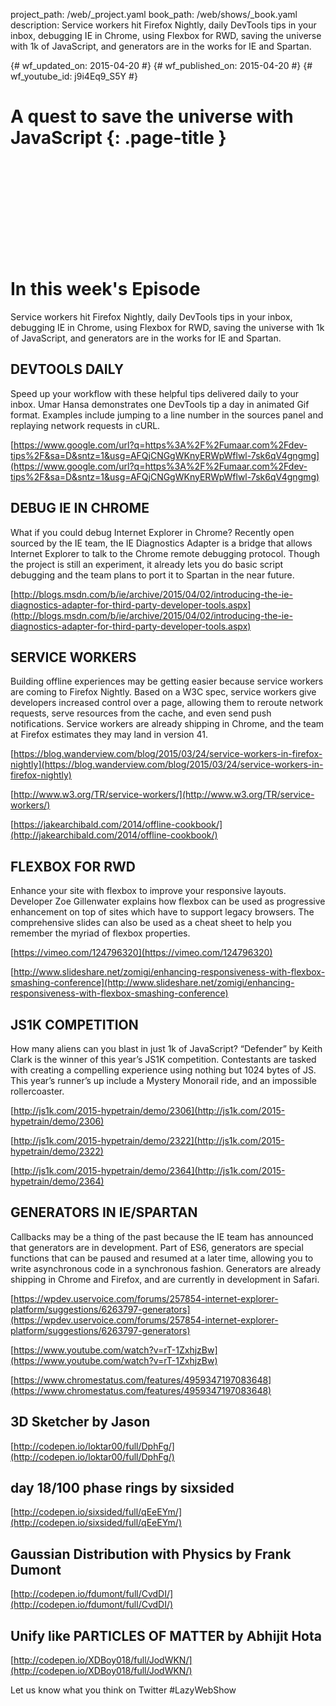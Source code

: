 project_path: /web/_project.yaml
book_path: /web/shows/_book.yaml
description: Service workers hit Firefox Nightly, daily DevTools tips in your inbox, debugging IE in Chrome, using Flexbox for RWD, saving the universe with 1k of JavaScript, and generators are in the works for IE and Spartan.

{# wf_updated_on: 2015-04-20 #}
{# wf_published_on: 2015-04-20 #}
{# wf_youtube_id: j9i4Eq9_S5Y #}

# A quest to save the universe with JavaScript {: .page-title }


<div class="video-wrapper">
  <iframe class="devsite-embedded-youtube-video" data-video-id="j9i4Eq9_S5Y"
          data-autohide="1" data-showinfo="0" frameborder="0" allowfullscreen>
  </iframe>
</div>


# In this week's Episode

Service workers hit Firefox Nightly, daily DevTools tips in your inbox, debugging IE in Chrome, using Flexbox for RWD, saving the universe with 1k of JavaScript, and generators are in the works for IE and Spartan.

## DEVTOOLS DAILY

Speed up your workflow with these helpful tips delivered daily to your inbox. Umar Hansa demonstrates one DevTools tip a day in animated Gif format. Examples include jumping to a line number in the sources panel and replaying network requests in cURL.

[https://www.google.com/url?q=https%3A%2F%2Fumaar.com%2Fdev-tips%2F&sa=D&sntz=1&usg=AFQjCNGgWKnyERWpWflwl-7sk6qV4gngmg](https://www.google.com/url?q=https%3A%2F%2Fumaar.com%2Fdev-tips%2F&sa=D&sntz=1&usg=AFQjCNGgWKnyERWpWflwl-7sk6qV4gngmg)

## DEBUG IE IN CHROME

What if you could debug Internet Explorer in Chrome? Recently open sourced by the IE team, the IE Diagnostics Adapter is a bridge that allows Internet Explorer to talk to the Chrome remote debugging protocol. Though the project is still an experiment, it already lets you do basic script debugging and the team plans to port it to Spartan in the near future.

[http://blogs.msdn.com/b/ie/archive/2015/04/02/introducing-the-ie-diagnostics-adapter-for-third-party-developer-tools.aspx](http://blogs.msdn.com/b/ie/archive/2015/04/02/introducing-the-ie-diagnostics-adapter-for-third-party-developer-tools.aspx)

## SERVICE WORKERS

Building offline experiences may be getting easier because service workers are coming to Firefox Nightly. Based on a W3C spec, service workers give developers increased control over a page, allowing them to reroute network requests, serve resources from the cache, and even send push notifications. Service workers are already shipping in Chrome, and the team at Firefox estimates they may land in version 41.

[https://blog.wanderview.com/blog/2015/03/24/service-workers-in-firefox-nightly](https://blog.wanderview.com/blog/2015/03/24/service-workers-in-firefox-nightly)

[http://www.w3.org/TR/service-workers/](http://www.w3.org/TR/service-workers/)

[https://jakearchibald.com/2014/offline-cookbook/](http://jakearchibald.com/2014/offline-cookbook/)

## FLEXBOX FOR RWD

Enhance your site with flexbox to improve your responsive layouts. Developer Zoe Gillenwater explains how flexbox can be used as progressive enhancement on top of sites which have to support legacy browsers. The comprehensive slides can also be used as a cheat sheet to help you remember the myriad of flexbox properties.

[https://vimeo.com/124796320](https://vimeo.com/124796320)

[http://www.slideshare.net/zomigi/enhancing-responsiveness-with-flexbox-smashing-conference](http://www.slideshare.net/zomigi/enhancing-responsiveness-with-flexbox-smashing-conference)

## JS1K COMPETITION

How many aliens can you blast in just 1k of JavaScript? “Defender” by Keith Clark is the winner of this year’s JS1K competition. Contestants are tasked with creating a compelling experience using nothing but 1024 bytes of JS. This year’s runner’s up include a Mystery Monorail ride, and an impossible rollercoaster.

[http://js1k.com/2015-hypetrain/demo/2306](http://js1k.com/2015-hypetrain/demo/2306)

[http://js1k.com/2015-hypetrain/demo/2322](http://js1k.com/2015-hypetrain/demo/2322)

[http://js1k.com/2015-hypetrain/demo/2364](http://js1k.com/2015-hypetrain/demo/2364)

## GENERATORS IN IE/SPARTAN

Callbacks may be a thing of the past because the IE team has announced that generators are in development. Part of ES6, generators are special functions that can be paused and resumed at a later time, allowing you to write asynchronous code in a synchronous fashion. Generators are already shipping in Chrome and Firefox, and are currently in development in Safari.

[https://wpdev.uservoice.com/forums/257854-internet-explorer-platform/suggestions/6263797-generators](https://wpdev.uservoice.com/forums/257854-internet-explorer-platform/suggestions/6263797-generators)

[https://www.youtube.com/watch?v=rT-1ZxhjzBw](https://www.youtube.com/watch?v=rT-1ZxhjzBw)

[https://www.chromestatus.com/features/4959347197083648](https://www.chromestatus.com/features/4959347197083648)

## 3D Sketcher by Jason

[http://codepen.io/loktar00/full/DphFg/](http://codepen.io/loktar00/full/DphFg/)

## day 18/100 phase rings by sixsided

[http://codepen.io/sixsided/full/qEeEYm/](http://codepen.io/sixsided/full/qEeEYm/)

## Gaussian Distribution with Physics by Frank Dumont

[http://codepen.io/fdumont/full/CvdDI/](http://codepen.io/fdumont/full/CvdDI/)

## Unify like PARTICLES OF MATTER by Abhijit Hota

[http://codepen.io/XDBoy018/full/JodWKN/](http://codepen.io/XDBoy018/full/JodWKN/)

Let us know what you think on Twitter #LazyWebShow
